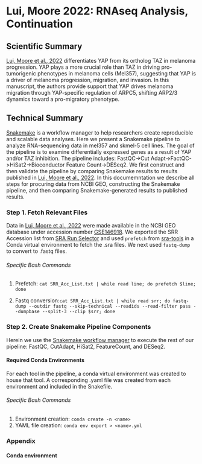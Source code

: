 # Lui, Moore 2022: RNAseq Analysis, Continuation

## Scientific Summary
[Lui, Moore et al., 2022](https://www.ncbi.nlm.nih.gov/geo/query/acc.cgi?acc=GSE146918) differentiates YAP from its ortholog TAZ in melanoma progression. YAP plays a more crucial role than TAZ in driving pro-tumorigenic phenotypes in melanoma cells (Mel357), suggesting that YAP is a driver of melanoma progression, migration, and invasion. In this manuscript, the authors provide support that YAP drives melanoma migration through YAP-specific regulation of ARPC5, shifting ARP2/3 dynamics toward a pro-migratory phenotype.

## Technical Summary
[Snakemake](https://github.com/snakemake/snakemake) is a workflow manager to help researchers create reproducible and scalable data analyses. Here we present a Snakemake pipeline to analyze RNA-sequencing data in mel357 and skmel-5 cell lines. The goal of the pipeline is to examine differentially expressed genes as a result of YAP and/or TAZ inhibition. The pipeline includes: FastQC->Cut Adapt->FactQC->HiSat2->Bioconductor Feature Count->DESeq2. We first construct and then validate the pipeline by comparing Snakemake results to results published in [Lui, Moore et al., 2022](https://www.ncbi.nlm.nih.gov/geo/query/acc.cgi?acc=GSE146918). In this documemntation we describe all steps for procuring data from NCBI GEO, constructing the Snakemake pipeline, and then comparing Snakemake-generated results to published results.

### Step 1. Fetch Relevant Files
Data in [Lui, Moore et al., 2022](https://www.ncbi.nlm.nih.gov/geo/query/acc.cgi?acc=GSE146918) were made available in the NCBI GEO database under accession number [GSE146918](https://www.ncbi.nlm.nih.gov/geo/query/acc.cgi?acc=GSE146918). We exported the SRR Accession list from [SRA Run Selector](https://www.ncbi.nlm.nih.gov/Traces/study/?acc=PRJNA612430&o=acc_s%3Aa) and used `prefetch` from [sra-tools](https://hpc.nih.gov/apps/sratoolkit.html) in a Conda virtual environment to fetch the .sra files. We next used `fastq-dump` to convert to .fastq files.

###### Specific Bash Commands

1. Prefetch: `cat SRR_Acc_List.txt | while read line; do prefetch $line; done`

2. Fastq conversion:`cat SRR_Acc_List.txt | while read srr; do fastq-dump --outdir fastq --skip-technical --readids --read-filter pass --dumpbase --split-3 --clip $srr; done`

### Step 2. Create Snakemake Pipeline Components
Herein we use the [Snakemake workflow manager](https://snakemake.readthedocs.io/) to execute the rest of our pipeline: FastQC, CutAdapt, HiSat2, FeatureCount, and DESeq2.  

#### Required Conda Environments
For each tool in the pipeline, a conda virtual environment was created to house that tool. A corresponding .yaml file was created from each environment and included in the Snakefile.

###### Specific Bash Commands

1. Environment creation: `conda create -n <name>`
2. YAML file creation: `conda env export > <name>.yml`

### Appendix

#### Conda environment
